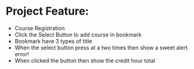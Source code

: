 # Project Feature:

* Course Registration
* Click the Select Button to add course in bookmark
* Bookmark have 3 types of title
* When the select button press at a two times then show a sweet alert error!
* When clicked the button then show the credit hour total 